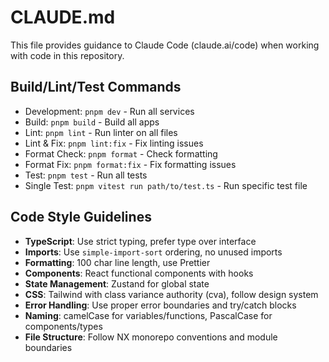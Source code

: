 # CLAUDE.md

This file provides guidance to Claude Code (claude.ai/code) when working with code in this repository.

## Build/Lint/Test Commands
- Development: `pnpm dev` - Run all services
- Build: `pnpm build` - Build all apps
- Lint: `pnpm lint` - Run linter on all files
- Lint & Fix: `pnpm lint:fix` - Fix linting issues
- Format Check: `pnpm format` - Check formatting
- Format Fix: `pnpm format:fix` - Fix formatting issues
- Test: `pnpm test` - Run all tests
- Single Test: `pnpm vitest run path/to/test.ts` - Run specific test file

## Code Style Guidelines
- **TypeScript**: Use strict typing, prefer type over interface
- **Imports**: Use `simple-import-sort` ordering, no unused imports
- **Formatting**: 100 char line length, use Prettier
- **Components**: React functional components with hooks
- **State Management**: Zustand for global state
- **CSS**: Tailwind with class variance authority (cva), follow design system
- **Error Handling**: Use proper error boundaries and try/catch blocks
- **Naming**: camelCase for variables/functions, PascalCase for components/types
- **File Structure**: Follow NX monorepo conventions and module boundaries
